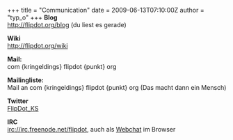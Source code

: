 +++
title = "Communication"
date = 2009-06-13T07:10:00Z
author = "typ_o"
+++
**Blog**  
<http://flipdot.org/blog> (du liest es gerade)  
  
**Wiki**  
<http://flipdot.org/wiki>  
  
**Mail:**  
com {kringeldings} flipdot {punkt} org  
  
**Mailingliste:**  
Mail an com {kringeldings} flipdot {punkt} org (Das macht dann ein
Mensch)  
  
**Twitter**  
[FlipDot\_KS](http://twitter.com/FlipDot_KS)  
  
**IRC**  
<irc://irc.freenode.net/flipdot>, auch als
[Webchat](http://webchat.freenode.net/?channels=flipdot&uio=MTE9NjI30)
im Browser
